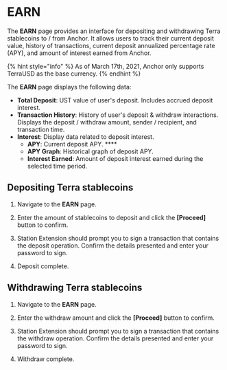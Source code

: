 # EARN

The **EARN** page provides an interface for depositing and withdrawing Terra stablecoins to / from Anchor. It allows users to track their current deposit value, history of transactions, current deposit annualized percentage rate \(APY\), and amount of interest earned from Anchor.

{% hint style="info" %}
As of March 17th, 2021, Anchor only supports TerraUSD as the base currency.
{% endhint %}

The **EARN** page displays the following data:

* **Total Deposit**: UST value of user's deposit. Includes accrued deposit interest. 
* **Transaction History**: History of user's deposit & withdraw interactions. Displays the deposit / withdraw amount, sender / recipient, and transaction time. 
* **Interest**: Display data related to deposit interest. 
  * **APY**: Current deposit APY. ****
  * **APY Graph**: Historical graph of deposit APY. 
  * **Interest Earned**: Amount of deposit interest earned during the selected time period.

## Depositing Terra stablecoins

1. Navigate to the **EARN** page. 



2. Enter the amount of stablecoins to deposit and click the **\[Proceed\]** button to confirm.



3. Station Extension should prompt you to sign a transaction that contains the deposit operation. Confirm the details presented and enter your password to sign.



4. Deposit complete.



## Withdrawing Terra stablecoins

1. Navigate to the **EARN** page. 



2. Enter the withdraw amount and click the **\[Proceed\]** button to confirm.



3. Station Extension should prompt you to sign a transaction that contains the withdraw operation. Confirm the details presented and enter your password to sign.



4. Withdraw complete.

